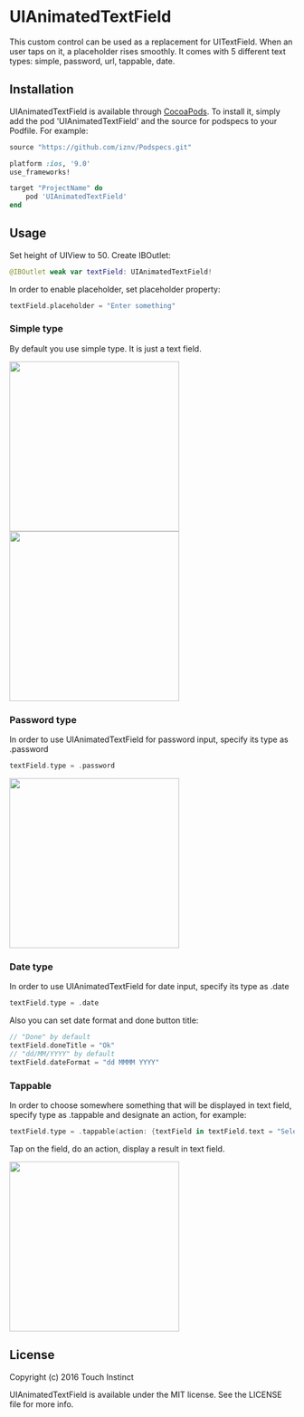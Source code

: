 # UIAnimatedTextField

This custom control can be used as a replacement for UITextField.
When an user taps on it, a placeholder rises smoothly.
It comes with 5 different text types: simple, password, url, tappable, date.

## Installation

UIAnimatedTextField is available through [CocoaPods](http://cocoapods.org). To install
it, simply add the pod 'UIAnimatedTextField' and the source for podspecs to your Podfile. For example:

```ruby
source "https://github.com/iznv/Podspecs.git"

platform :ios, '9.0'
use_frameworks!

target "ProjectName" do
    pod 'UIAnimatedTextField'
end
```

## Usage
Set height of UIView to 50. Create IBOutlet:
```swift
@IBOutlet weak var textField: UIAnimatedTextField!
```

In order to enable placeholder, set placeholder property:
```swift
textField.placeholder = "Enter something"
```

### Simple type
By default you use simple type. It is just a text field.

<img src="https://raw.githubusercontent.com/iznv/UIAnimatedTextField/master/UIAnimatedTextField/Screenshots/simple1.png" width="300">
<img src="https://raw.githubusercontent.com/iznv/UIAnimatedTextField/master/UIAnimatedTextField/Screenshots/simple2.png" width="300">

### Password type
In order to use UIAnimatedTextField for password input, specify its type as .password 
```swift
textField.type = .password
```

<img src="https://raw.githubusercontent.com/iznv/UIAnimatedTextField/master/UIAnimatedTextField/Screenshots/password.png" width="300">

### Date type
In order to use UIAnimatedTextField for date input, specify its type as .date 
```swift
textField.type = .date
```
Also you can set date format and done button title:
```swift
// "Done" by default
textField.doneTitle = "Ok"
// "dd/MM/YYYY" by default
textField.dateFormat = "dd MMMM YYYY"
```

### Tappable
In order to choose somewhere something that will be displayed in text field, specify type as .tappable and designate an action, for example:
```swift
textField.type = .tappable(action: {textField in textField.text = "Selected thing" })
```
Tap on the field, do an action, display a result in text field.

<img src="https://raw.githubusercontent.com/iznv/UIAnimatedTextField/master/UIAnimatedTextField/Screenshots/date.png" width="300">

## License
Copyright (c) 2016 Touch Instinct

UIAnimatedTextField is available under the MIT license. See the LICENSE file for more info.
